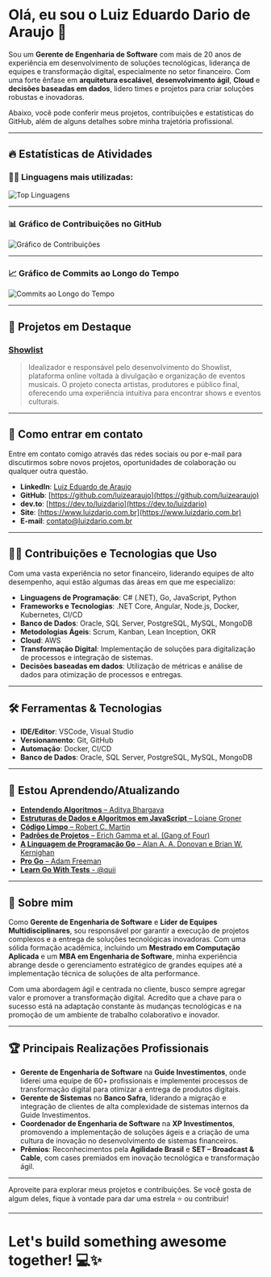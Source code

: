 # Olá, eu sou o **Luiz Eduardo Dario de Araujo** 👋

Sou um **Gerente de Engenharia de Software** com mais de 20 anos de experiência em desenvolvimento de soluções tecnológicas, liderança de equipes e transformação digital, especialmente no setor financeiro. Com uma forte ênfase em **arquitetura escalável**, **desenvolvimento ágil**, **Cloud** e **decisões baseadas em dados**, lidero times e projetos para criar soluções robustas e inovadoras.

Abaixo, você pode conferir meus projetos, contribuições e estatísticas do GitHub, além de alguns detalhes sobre minha trajetória profissional.

---

## 🔥 Estatísticas de Atividades

### 🧑‍💻 Linguagens mais utilizadas:

![Top Linguagens](https://github-readme-stats.vercel.app/api/top-langs/?username=luizearaujo&layout=compact&theme=radical)

---

### 📊 Gráfico de Contribuições no GitHub

![Gráfico de Contribuições](https://github-readme-stats.vercel.app/api?username=luizearaujo&show_icons=true&theme=radical&count_private=true)

---

### 📈 Gráfico de Commits ao Longo do Tempo

![Commits ao Longo do Tempo](https://github-readme-activity-graph.vercel.app/graph?username=luizearaujo&theme=github)

---

## 🚀 Projetos em Destaque

### [**Showlist**](https://showlist.com.br/)
> Idealizador e responsável pelo desenvolvimento do Showlist, plataforma online voltada à divulgação e organização de eventos musicais. O projeto conecta artistas, produtores e público final, oferecendo uma experiência intuitiva para encontrar shows e eventos culturais.

---

## 📧 Como entrar em contato

Entre em contato comigo através das redes sociais ou por e-mail para discutirmos sobre novos projetos, oportunidades de colaboração ou qualquer outra questão.

- **LinkedIn**: [Luiz Eduardo de Araujo](https://www.linkedin.com/in/luizeduardoaraujo)
- **GitHub**: [https://github.com/luizearaujo](https://github.com/luizearaujo)
- **dev.to**: [https://dev.to/luizdario](https://dev.to/luizdario)
- **Site**: [https://www.luizdario.com.br](https://www.luizdario.com.br)
- **E-mail**: contato@luizdario.com.br

---

## 🧑‍🏫 Contribuições e Tecnologias que Uso

Com uma vasta experiência no setor financeiro, liderando equipes de alto desempenho, aqui estão algumas das áreas em que me especializo:

- **Linguagens de Programação**: C# (.NET), Go, JavaScript, Python
- **Frameworks e Tecnologias**: .NET Core, Angular, Node.js, Docker, Kubernetes, CI/CD
- **Banco de Dados**: Oracle, SQL Server, PostgreSQL, MySQL, MongoDB
- **Metodologias Ágeis**: Scrum, Kanban, Lean Inception, OKR
- **Cloud**: AWS
- **Transformação Digital**: Implementação de soluções para digitalização de processos e integração de sistemas.
- **Decisões baseadas em dados**: Utilização de métricas e análise de dados para otimização de processos e entregas.

---

## 🛠 Ferramentas & Tecnologias

- **IDE/Editor**: VSCode, Visual Studio
- **Versionamento**: Git, GitHub
- **Automação**: Docker, CI/CD
- **Banco de Dados**: Oracle, SQL Server, PostgreSQL, MySQL, MongoDB

---

## 🌱 Estou Aprendendo/Atualizando

- [**Entendendo Algoritmos** – Aditya Bhargava](https://www.amazon.com.br/Entendendo-Algoritmos-Ilustrado-Programadores-Curiosos/dp/8575225634?tag=luizdario-20)
- [**Estruturas de Dados e Algoritmos em JavaScript** – Loiane Groner](https://www.amazon.com.br/Estruturas-Dados-Algoritmos-Com-Javascript/dp/8575226932?tag=luizdario-20)
- [**Código Limpo** – Robert C. Martin](https://www.amazon.com.br/C%C3%B3digo-limpo-Robert-C-Martin/dp/8576082675?tag=luizdario-20)
- [**Padrões de Projetos** – Erich Gamma et al. (Gang of Four)](https://www.amazon.com.br/Padr%C3%B5es-Projetos-Solu%C3%A7%C3%B5es-Reutiliz%C3%A1veis-Orientados/dp/8573076100?tag=luizdario-20)
- [**A Linguagem de Programação Go** – Alan A. A. Donovan e Brian W. Kernighan](https://www.amazon.com.br/Linguagem-Programa%C3%A7%C3%A3o-Go-Alan-Donovan/dp/8575225464?tag=luizdario-20)
- [**Pro Go** – Adam Freeman](https://www.amazon.com.br/Pro-Go-Complete-Programming-Efficient/dp/1484273540?tag=luizdario-20)
- [**Learn Go With Tests** - @quii](https://quii.gitbook.io/learn-go-with-tests)

---

## 📜 Sobre mim

Como **Gerente de Engenharia de Software** e **Líder de Equipes Multidisciplinares**, sou responsável por garantir a execução de projetos complexos e a entrega de soluções tecnológicas inovadoras. Com uma sólida formação acadêmica, incluindo um **Mestrado em Computação Aplicada** e um **MBA em Engenharia de Software**, minha experiência abrange desde o gerenciamento estratégico de grandes equipes até a implementação técnica de soluções de alta performance.

Com uma abordagem ágil e centrada no cliente, busco sempre agregar valor e promover a transformação digital. Acredito que a chave para o sucesso está na adaptação constante às mudanças tecnológicas e na promoção de um ambiente de trabalho colaborativo e inovador.

---

## 🏆 Principais Realizações Profissionais

- **Gerente de Engenharia de Software** na **Guide Investimentos**, onde liderei uma equipe de 60+ profissionais e implementei processos de transformação digital para otimizar a entrega de produtos digitais.
- **Gerente de Sistemas** no **Banco Safra**, liderando a migração e integração de clientes de alta complexidade de sistemas internos da Guide Investimentos.
- **Coordenador de Engenharia de Software** na **XP Investimentos**, promovendo a implementação de soluções ágeis e a criação de uma cultura de inovação no desenvolvimento de sistemas financeiros.
- **Prêmios**: Reconhecimentos pela **Agilidade Brasil** e **SET – Broadcast & Cable**, com cases premiados em inovação tecnológica e transformação ágil.

---

Aproveite para explorar meus projetos e contribuições. Se você gosta de algum deles, fique à vontade para dar uma estrela ⭐ ou contribuir!

---

# Let's build something awesome together! 💻✨
